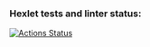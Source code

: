 ### Hexlet tests and linter status:
[![Actions Status](https://github.com/abstract-point/php-project-57/actions/workflows/hexlet-check.yml/badge.svg)](https://github.com/abstract-point/php-project-57/actions)